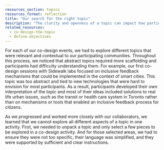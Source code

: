 ```yaml
---
resources_section: topics
resources_format: reflection
title: "Our search for the right topic"
description: "The clarity and openness of a topic can impact how participants discuss and develop ideas."
related_resources:
  - co-design-the-topic
  - define-objectives
---
```


For each of our co-design events, we had to explore different topics that were relevant and contextual to our participating communities. Throughout this process, we noticed that abstract topics required more scaffolding and participants had difficulty understanding them. For example, our first co-design sessions with Sidewalk labs focused on inclusive feedback mechanisms that could be implemented in the context of smart cities. This topic was too abstract and tied to new technologies that were hard to envision for most participants. As a result, participants developed their own interpretation of the topic and most of their ideas included solutions to real life urban issues, such as the transit or health care system in Toronto rather than on mechanisms or tools that enabled an inclusive feedback process for citizens.

As we progressed and worked more closely with our collaborators, we learned that we cannot explore all different aspects of a topic in one activity. First, we needed to unpack a topic and only select a few pieces to be explored in a co-design activity. And for those selected areas, we had to ensure they were not too specific, their language was simplified, and they were supported by sufficient and clear instructions.
